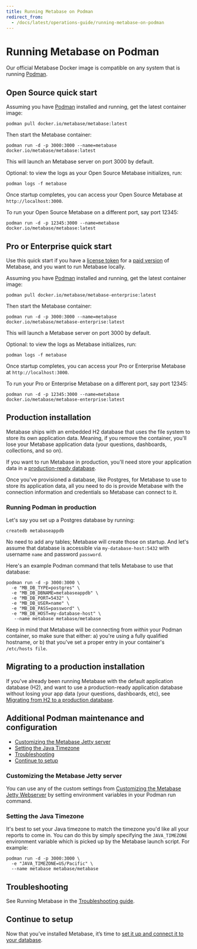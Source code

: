 ```yaml
---
title: Running Metabase on Podman
redirect_from:
  - /docs/latest/operations-guide/running-metabase-on-podman
---
```


# Running Metabase on Podman

Our official Metabase Docker image is compatible on any system that is running [Podman](https://podman.io).

## Open Source quick start

Assuming you have [Podman](https://podman.io) installed and running, get the latest container image:

```
podman pull docker.io/metabase/metabase:latest
```

Then start the Metabase container:

```
podman run -d -p 3000:3000 --name=metabase docker.io/metabase/metabase:latest
```

This will launch an Metabase server on port 3000 by default.

Optional: to view the logs as your Open Source Metabase initializes, run:

```
podman logs -f metabase
```

Once startup completes, you can access your Open Source Metabase at `http://localhost:3000`.

To run your Open Source Metabase on a different port, say port 12345:

```
podman run -d -p 12345:3000 --name=metabase docker.io/metabase/metabase:latest
```

## Pro or Enterprise quick start

Use this quick start if you have a [license token](../paid-features/activating-the-enterprise-edition.md) for a [paid version](https://www.metabase.com/pricing) of Metabase, and you want to run Metabase locally.

Assuming you have [Podman](https://podman.io) installed and running, get the latest container image:

```
podman pull docker.io/metabase/metabase-enterprise:latest
```

Then start the Metabase container:

```
podman run -d -p 3000:3000 --name=metabase docker.io/metabase/metabase-enterprise:latest
```

This will launch a Metabase server on port 3000 by default.

Optional: to view the logs as Metabase initializes, run:

```
podman logs -f metabase
```

Once startup completes, you can access your Pro or Enterprise Metabase at `http://localhost:3000`.

To run your Pro or Enterprise Metabase on a different port, say port 12345:

```
podman run -d -p 12345:3000 --name=metabase docker.io/metabase/metabase-enterprise:latest
```

## Production installation

Metabase ships with an embedded H2 database that uses the file system to store its own application data. Meaning, if you remove the container, you'll lose your Metabase application data (your questions, dashboards, collections, and so on).

If you want to run Metabase in production, you'll need store your application data in a [production-ready database](./migrating-from-h2.md#supported-databases-for-storing-your-metabase-application-data).

Once you've provisioned a database, like Postgres, for Metabase to use to store its application data, all you need to do is provide Metabase with the connection information and credentials so Metabase can connect to it.

### Running Podman in production

Let's say you set up a Postgres database by running:

```
createdb metabaseappdb
```

No need to add any tables; Metabase will create those on startup. And let's assume that database is accessible via `my-database-host:5432` with username `name` and password `password`.


Here's an example Podman command that tells Metabase to use that database:

```
podman run -d -p 3000:3000 \
  -e "MB_DB_TYPE=postgres" \
  -e "MB_DB_DBNAME=metabaseappdb" \
  -e "MB_DB_PORT=5432" \
  -e "MB_DB_USER=name" \
  -e "MB_DB_PASS=password" \
  -e "MB_DB_HOST=my-database-host" \
   --name metabase metabase/metabase
```

Keep in mind that Metabase will be connecting from _within_ your Podman container, so make sure that either: a) you're using a fully qualified hostname, or b) that you've set a proper entry in your container's `/etc/hosts file`.

## Migrating to a production installation

If you've already been running Metabase with the default application database (H2), and want to use a production-ready application database without losing your app data (your questions, dashboards, etc), see [Migrating from H2 to a production database](migrating-from-h2.md).

## Additional Podman maintenance and configuration

- [Customizing the Metabase Jetty server](#customizing-the-metabase-jetty-server)
- [Setting the Java Timezone](#setting-the-java-timezone)
- [Troubleshooting](#troubleshooting)
- [Continue to setup](#continue-to-setup)

### Customizing the Metabase Jetty server

You can use any of the custom settings from [Customizing the Metabase Jetty Webserver](../configuring-metabase/customizing-jetty-webserver.md) by setting environment variables in your Podman run command.


### Setting the Java Timezone

It's best to set your Java timezone to match the timezone you'd like all your reports to come in. You can do this by simply specifying the `JAVA_TIMEZONE` environment variable which is picked up by the Metabase launch script. For example:

```
podman run -d -p 3000:3000 \
  -e "JAVA_TIMEZONE=US/Pacific" \
  --name metabase metabase/metabase
```

## Troubleshooting

See Running Metabase in the [Troubleshooting guide](../troubleshooting-guide/running.md).

## Continue to setup

Now that you’ve installed Metabase, it’s time to [set it up and connect it to your database](../configuring-metabase/setting-up-metabase.md).
